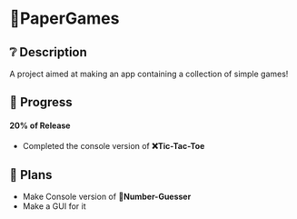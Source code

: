 # 📝PaperGames
## ❔ Description
A project aimed at making an app containing a collection of simple games!
## 🚀 Progress
#### 20% of Release
- Completed the console version of **❌Tic-Tac-Toe**
## 📜 Plans
- Make Console version of **🔢Number-Guesser**
- Make a GUI for it
